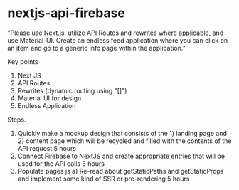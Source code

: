 # nextjs-api-firebase
"Please use Next.js, utilize API Routes and rewrites where applicable, and use Material-UI. Create an endless feed application where you can click on an item and go to a generic info page within the application."

Key points 
  1) Next JS
  2) API Routes 
  3) Rewrites (dynamic routing using "[]") 
  4) Material UI for design 
  5) Endless Application 
 
 Steps.
  1) Quickly make a mockup design that consists of the 1) landing page and 2) content page which will be recycled and filled with the contents of the API request
      5 hours 
  2) Connect Firebase to NextJS and create appropriate entries that will be used for the API calls 
      3 hours
  3) Populate pages js 
    a) Re-read about getStaticPaths and getStaticProps and implement some kind of SSR or pre-rendering 
      5 hours
